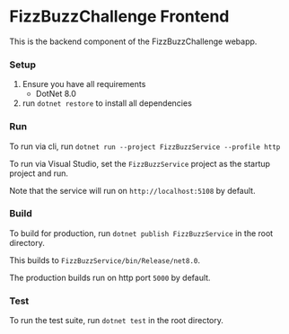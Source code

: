 # FizzBuzzChallenge Frontend

This is the backend component of the FizzBuzzChallenge webapp.

### Setup
1. Ensure you have all requirements
    - DotNet 8.0
2. run `dotnet restore` to install all dependencies

### Run
To run via cli, run `dotnet run --project FizzBuzzService --profile http`

To run via Visual Studio, set the `FizzBuzzService` project as the startup project and run.

Note that the service will run on `http://localhost:5108` by default.

### Build
To build for production, run `dotnet publish FizzBuzzService` in the root directory.

This builds to `FizzBuzzService/bin/Release/net8.0`.

The production builds run on http port `5000` by default.

### Test
To run the test suite, run `dotnet test` in the root directory.
